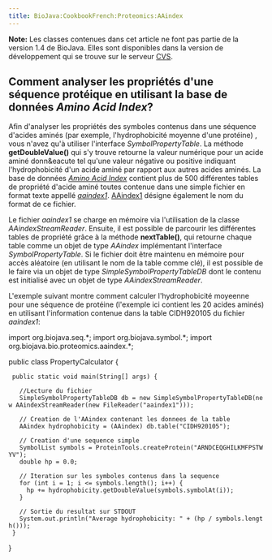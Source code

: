 ```yaml
---
title: BioJava:CookbookFrench:Proteomics:AAindex
---
```


**Note:** Les classes contenues dans cet article ne font pas partie de
la version 1.4 de BioJava. Elles sont disponibles dans la version de
développement qui se trouve sur le serveur
[CVS](http://cvs.biojava.org).

Comment analyser les propriétés d'une séquence protéique en utilisant la base de données *Amino Acid Index*?
------------------------------------------------------------------------------------------------------------

Afin d'analyser les propriétés des symboles contenus dans une séquence
d'acides aminés (par exemple, l'hydrophobicité moyenne d'une protéine) ,
vous n'avez qu'à utiliser l'interface *SymbolPropertyTable*. La méthode
**getDoubleValue()** qui s'y trouve retourne la valeur numérique pour un
acide aminé donn&eacute tel qu'une valeur négative ou positive indiquant
l'hydrophobicité d'un acide aminé par rapport aux autres acides aminés.
La base de données [*Amino Acid
Index*](http://www.genome.ad.jp/dbget/aaindex.html) contient plus de 500
différentes tables de propriété d'acide aminé toutes contenue dans une
simple fichier en format texte appellé
[*aaindex1*](ftp://ftp.genome.ad.jp/pub/db/genomenet/aaindex/aaindex1).
[AAindex1](http://www.genome.jp/dbget-bin/show_man?aaindex) désigne
également le nom du format de ce fichier.

Le fichier *aaindex1* se charge en mémoire via l'utilisation de la
classe *AAindexStreamReader*. Ensuite, il est possible de parcourir les
différentes tables de propriété grâce à la méthode **nextTable()**, qui
retourne chaque table comme un objet de type *AAindex* implémentant
l'interface *SymbolPropertyTable*. Si le fichier doit être maintenu en
mémoire pour accès aléatoire (en utilisant le nom de la table comme
clé), il est possible de le faire via un objet de type
*SimpleSymbolPropertyTableDB* dont le contenu est initialisé avec un
objet de type *AAindexStreamReader*.

L'exemple suivant montre comment calculer l'hydrophobicité moyeenne pour
une séquence de protéine (l'exemple ici contient les 20 acides aminés)
en utilisant l'information contenue dans la table CIDH920105 du fichier
*aaindex1*:

<java> import org.biojava.seq.\*; import org.biojava.symbol.\*; import
org.biojava.bio.proteomics.aaindex.\*;

public class PropertyCalculator {

` public static void main(String[] args) {`

`   //Lecture du fichier`  
`   SimpleSymbolPropertyTableDB db = new SimpleSymbolPropertyTableDB(new AAindexStreamReader(new FileReader("aaindex1")));`  
`   `  
`   // Creation de l'AAindex contenant les donnees de la table`  
`   AAindex hydrophobicity = (AAindex) db.table("CIDH920105");`

`   // Creation d'une sequence simple`  
`   SymbolList symbols = ProteinTools.createProtein("ARNDCEQGHILKMFPSTWYV");`  
`   double hp = 0.0;`

`   // Iteration sur les symboles contenus dans la sequence    `  
`   for (int i = 1; i <= symbols.length(); i++) {`  
`     hp += hydrophobicity.getDoubleValue(symbols.symbolAt(i));`  
`   }`

`   // Sortie du resultat sur STDOUT`  
`   System.out.println("Average hydrophobicity: " + (hp / symbols.length()));`  
` }`

} </java>
